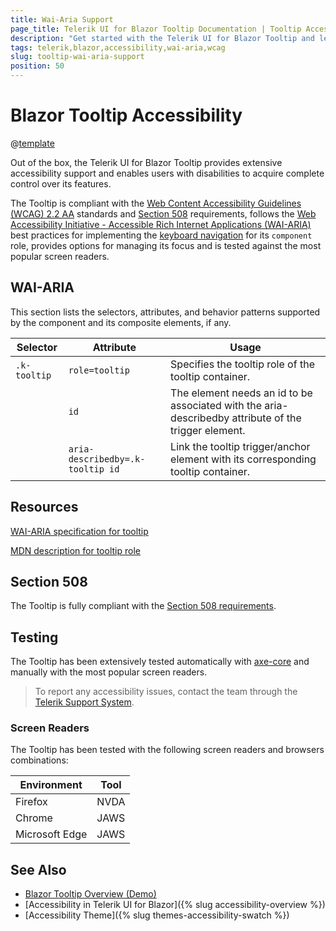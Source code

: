 ```yaml
---
title: Wai-Aria Support
page_title: Telerik UI for Blazor Tooltip Documentation | Tooltip Accessibility
description: "Get started with the Telerik UI for Blazor Tooltip and learn about its accessibility support for WAI-ARIA, Section 508, and WCAG 2.2."
tags: telerik,blazor,accessibility,wai-aria,wcag
slug: tooltip-wai-aria-support 
position: 50 
---
```


# Blazor Tooltip Accessibility

@[template](/_contentTemplates/common/parameters-table-styles.md#table-layout)



Out of the box, the Telerik UI for Blazor Tooltip provides extensive accessibility support and enables users with disabilities to acquire complete control over its features.


The Tooltip is compliant with the [Web Content Accessibility Guidelines (WCAG) 2.2 AA](https://www.w3.org/TR/WCAG22/) standards and [Section 508](https://www.section508.gov/) requirements, follows the [Web Accessibility Initiative - Accessible Rich Internet Applications (WAI-ARIA)](https://www.w3.org/WAI/ARIA/apg/) best practices for implementing the [keyboard navigation](#keyboard-navigation) for its `component` role, provides options for managing its focus and is tested against the most popular screen readers.

## WAI-ARIA


This section lists the selectors, attributes, and behavior patterns supported by the component and its composite elements, if any.

| Selector | Attribute | Usage |
| -------- | --------- | ----- |
| `.k-tooltip` | `role=tooltip` | Specifies the tooltip role of the tooltip container. |
|  | `id` | The element needs an id to be associated with the aria-describedby attribute of the trigger element. |
|  | `aria-describedby=.k-tooltip id` | Link the tooltip trigger/anchor element with its corresponding tooltip container. |

## Resources

[WAI-ARIA specification for tooltip](https://www.w3.org/WAI/ARIA/apg/patterns/tooltip/)

[MDN description for tooltip role](https://developer.mozilla.org/en-US/docs/Web/Accessibility/ARIA/Roles/tooltip_role)

## Section 508


The Tooltip is fully compliant with the [Section 508 requirements](http://www.section508.gov/).

## Testing


The Tooltip has been extensively tested automatically with [axe-core](https://github.com/dequelabs/axe-core) and manually with the most popular screen readers.

> To report any accessibility issues, contact the team through the [Telerik Support System](https://www.telerik.com/account/support-center).

### Screen Readers


The Tooltip has been tested with the following screen readers and browsers combinations:

| Environment | Tool |
| ----------- | ---- |
| Firefox | NVDA |
| Chrome | JAWS |
| Microsoft Edge | JAWS |



## See Also

* [Blazor Tooltip Overview (Demo)](https://demos.telerik.com/blazor-ui/tooltip/overview)
* [Accessibility in Telerik UI for Blazor]({% slug accessibility-overview %})
* [Accessibility Theme]({% slug themes-accessibility-swatch %})